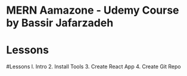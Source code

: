 # MERN Aamazone - Udemy Course by Bassir Jafarzadeh

# Lessons

#Lessons
l. Intro 2. Install Tools 3. Create React App 4. Create Git Repo
